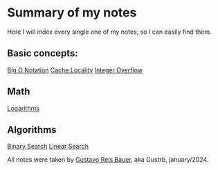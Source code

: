 # Summary of my notes

Here I will index every single one of my notes, so I can easily find them.

## Basic concepts:

[Big O Notation](http://localhost:3000/concepts/big-o)
[Cache Locality](http://localhost:3000/concepts/cache-locality)
[Integer Overflow](http://localhost:3000/concepts/integer-overflow)

## Math

[Logarithms](http://localhost:3000/math/logarithms)

## Algorithms

[Binary Search](http://localhost:3000/algorithms/binary-search)
[Linear Search](http://localhost:3000/algorithms/linear-search)

All notes were taken by [Gustavo Reis Bauer](https://github.com/Gustrb), aka Gustrb, january/2024.